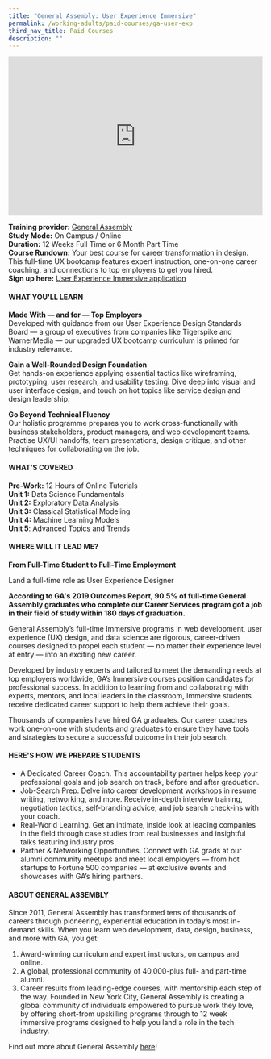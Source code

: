 ```yaml
---
title: "General Assembly: User Experience Immersive"
permalink: /working-adults/paid-courses/ga-user-exp
third_nav_title: Paid Courses
description: ""
---
```



<iframe width="100%" height="315" src="https://www.youtube.com/embed/60ppnDlFgtw" title="YouTube video player" frameborder="0" allow="accelerometer; autoplay; clipboard-write; encrypted-media; gyroscope; picture-in-picture" allowfullscreen></iframe>

**Training provider:** [General Assembly](https://generalassemb.ly/)  
**Study Mode:** On Campus / Online  
**Duration:** 12 Weeks Full Time or 6 Month Part Time  
**Course Rundown:**
Your best course for career transformation in design. This full-time UX bootcamp features expert instruction, one-on-one career coaching, and connections to top employers to get you hired.  
**Sign up here:** [User Experience Immersive application](https://generalassemb.ly/education/user-experience-design-immersive/singapore) 

#### **WHAT YOU'LL LEARN**

**Made With — and for — Top Employers**  
Developed with guidance from our User Experience Design Standards Board — a group of executives from companies like Tigerspike and WarnerMedia — our upgraded UX bootcamp curriculum is primed for industry relevance.

**Gain a Well-Rounded Design Foundation**  
Get hands-on experience applying essential tactics like wireframing, prototyping, user research, and usability testing. Dive deep into visual and user interface design, and touch on hot topics like service design and design leadership.

**Go Beyond Technical Fluency**  
Our holistic programme prepares you to work cross-functionally with business stakeholders, product managers, and web development teams. Practise UX/UI handoffs, team presentations, design critique, and other techniques for collaborating on the job.
 
#### **WHAT’S COVERED**  

**Pre-Work:** 12 Hours of Online Tutorials  
**Unit 1:** Data Science Fundamentals  
**Unit 2:** Exploratory Data Analysis  
**Unit 3:** Classical Statistical Modeling  
**Unit 4:** Machine Learning Models  
**Unit 5**: Advanced Topics and Trends  

#### **WHERE WILL IT LEAD ME?**    

**From Full-Time Student to Full-Time Employment**  

Land a full-time role as User Experience Designer

**According to GA's 2019 Outcomes Report, 90.5% of full-time General Assembly graduates who complete our Career Services program got a job in their field of study within 180 days of graduation.**  

General Assembly’s full-time Immersive programs in web development, user experience (UX) design, and data science are rigorous, career-driven courses designed to propel each student — no matter their experience level at entry — into an exciting new career.  

Developed by industry experts and tailored to meet the demanding needs at top employers worldwide, GA’s Immersive courses position candidates for professional success. In addition to learning from and collaborating with experts, mentors, and local leaders in the classroom, Immersive students receive dedicated career support to help them achieve their goals.  

Thousands of companies have hired GA graduates. Our career coaches work one-on-one with students and graduates to ensure they have tools and strategies to secure a successful outcome in their job search.  

#### **HERE'S HOW WE PREPARE STUDENTS**  

* A Dedicated Career Coach. This accountability partner helps keep your professional goals and job search on track, before and after graduation.
* Job-Search Prep. Delve into career development workshops in resume writing, networking, and more. Receive in-depth interview training, negotiation tactics, self-branding advice, and job search check-ins with your coach.
* Real-World Learning. Get an intimate, inside look at leading companies in the field through case studies from real businesses and insightful talks featuring industry pros.
* Partner & Networking Opportunities. Connect with GA grads at our alumni community meetups and meet local employers — from hot startups to Fortune 500 companies — at exclusive events and showcases with GA’s hiring partners.

#### **ABOUT GENERAL ASSEMBLY**  

Since 2011, General Assembly has transformed tens of thousands of careers through pioneering, experiential education in today’s most in-demand skills. When you learn web development, data, design, business, and more with GA, you get:
1. Award-winning curriculum and expert instructors, on campus and online.
2. A global, professional community of 40,000-plus full- and part-time alumni.
3. Career results from leading-edge courses, with mentorship each step of the way.
Founded in New York City, General Assembly is creating a global community of individuals empowered to pursue work they love, by offering short-from upskilling programs through to 12 week immersive programs designed to help you land a role in the tech industry.

Find out more about General Assembly [here](https://generalassemb.ly/)!